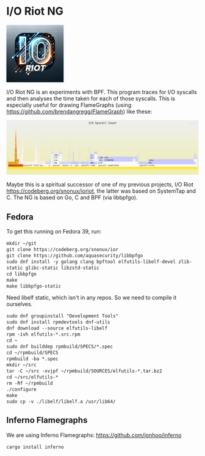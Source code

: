# I/O Riot NG

<img src=assets/ior-small.png />

I/O Riot NG is an experiments with BPF. This program traces for I/O syscalls and then analyses the time taken for each of those syscalls. This is especially useful for drawing FlameGraphs (using https://github.com/brendangregg/FlameGraph) like these:

<img src=assets/ior-by-count-flamegraph.svg />

Maybe this is a spiritual successor of one of my previous projects, I/O Riot https://codeberg.org/snonux/ioriot, the latter was based on SystemTap and C. The NG is based on Go, C and BPF (via libbpfgo).

## Fedora

To get this running on Fedora 39, run:

```shell
mkdir ~/git
git clone https://codeberg.org/snonux/ior
git clone https://github.com/aquasecurity/libbpfgo
sudo dnf install -y golang clang bpftool elfutils-libelf-devel zlib-static glibc-static libzstd-static
cd libbpfgo
make
make libbpfgo-static
```

Need libelf static, which isn't in any repos. So we need to compile it ourselves.

```
sudo dnf groupinstall "Development Tools"
sudo dnf install rpmdevtools dnf-utils
dnf download --source elfutils-libelf
rpm -ivh elfutils-*.src.rpm
cd ~
sudo dnf builddep rpmbuild/SPECS/*.spec
cd ~/rpmbuild/SPECS
rpmbuild -ba *.spec
mkdir ~/src
tar -C ~/src -xvjpf ~/rpmbuild/SOURCES/elfutils-*.tar.bz2
cd ~/src/elfutils-*
rm -Rf ~/rpmbuild
./configure
make
sudo cp -v ./libelf/libelf.a /usr/lib64/
```

## Inferno Flamegraphs

We are using Inferno Flamegraphs:  https://github.com/jonhoo/inferno

```sh
cargo install inferno
```

